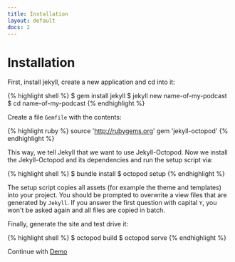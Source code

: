 ```yaml
---
title: Installation
layout: default
docs: 2
---
```


# Installation

First, install jekyll, create a new application and cd into it:

{% highlight shell %}
$ gem install jekyll
$ jekyll new name-of-my-podcast
$ cd name-of-my-podcast
{% endhighlight %}

Create a file `Gemfile` with the contents:

{% highlight ruby %}
source 'http://rubygems.org'
gem 'jekyll-octopod'
{% endhighlight %}

This way, we tell Jekyll that we want to use Jekyll-Octopod.
Now we install the Jekyll-Octopod and its dependencies and run the setup script via:

{% highlight shell %}
$ bundle install
$ octopod setup
{% endhighlight %}

The setup script copies all assets (for example the theme and templates) into your project. You should be prompted to overwrite a view files that are generated by `Jekyll`. If you answer the first question with capital `Y`, you won't be asked again and all files are copied in batch.

Finally, generate the site and test drive it:

{% highlight shell %}
$ octopod build
$ octopod serve
{% endhighlight %}

Continue with [Demo](/demo)
